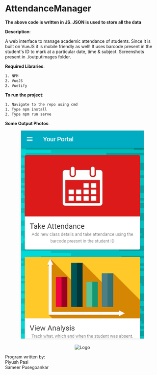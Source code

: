 # AttendanceManager

**The above code is written in JS. JSON is used to store all the data**

**Description**:

A web interface to manage academic attendance of students. Since it is built on VueJS it is mobile friendly as well! It uses barcode present in the student's ID to mark at a particular date, time & subject. Screenshots present in ./outputimages folder.

  **Required Libraries**: 

    1. NPM 
    2. VueJS
    2. Vuetify
    
  **To run the project**: 

    1. Navigate to the repo using cmd
    1. Type npm install
    2. Type npm run serve
    
  **Some Output Photos**: 

<p align="center">
  <img src="./output%20images/Capture7.PNG" alt="Logo"/>
</p>

<p align="center">
  <img src="https://user-images.githubusercontent.com/12711480/85860289-29c9ca80-b7dc-11ea-9ddc-fa032f6ede38.jpg" alt="Logo"/>
</p>

    
  
    
Program written by:<br>
Piyush Pasi <br>
Sameer Pusegoankar <br>

